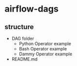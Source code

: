 # airflow-dags

## structure
- DAG folder
    - Python Operator example
    - Bash Operator example
    - Dammy Operator example
- README.md
